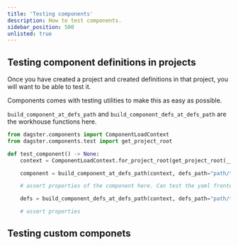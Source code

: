 ```yaml
---
title: 'Testing components'
description: How to test components.
sidebar_position: 500
unlisted: true
---
```


## Testing component definitions in projects

Once you have created a project and created definitions in that project, you will want to be able to test it.

Components comes with testing utilities to make this as easy as possible.

`build_component_at_defs_path` and `build_component_defs_at_defs_path` are the workhouse functions here.

```python
from dagster.components import ComponentLoadContext
from dagster.components.test import get_project_root

def test_component() -> None:
    context = ComponentLoadContext.for_project_root(get_project_root(__file__))

    component = build_component_at_defs_path(context, defs_path="path/to/module")

    # assert properties of the component here. Can test the yaml frontend before loading definitions

    defs = build_component_defs_at_defs_path(context, defs_path="path/to/module")

    # assert properties

```

## Testing custom componets